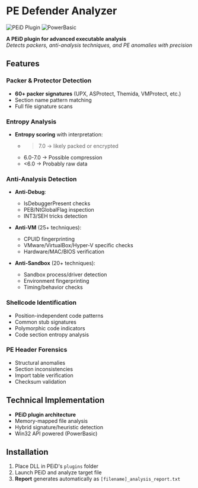 # PE Defender Analyzer 

![PEiD Plugin](https://img.shields.io/badge/PEiD-Plugin-blue) 
![PowerBasic](https://img.shields.io/badge/PowerBasic-DLL-green)

**A PEiD plugin for advanced executable analysis**  
*Detects packers, anti-analysis techniques, and PE anomalies with precision*

## Features

### **Packer & Protector Detection**
- **60+ packer signatures** (UPX, ASProtect, Themida, VMProtect, etc.)
- Section name pattern matching
- Full file signature scans

### **Entropy Analysis**
- **Entropy scoring** with interpretation:

  - >7.0 → likely packed or encrypted
  - 6.0-7.0 → Possible compression
  - <6.0 → Probably raw data

### **Anti-Analysis Detection**
- **Anti-Debug**:
  - IsDebuggerPresent checks
  - PEB/NtGlobalFlag inspection
  - INT3/SEH tricks detection
  
- **Anti-VM** (25+ techniques):
  - CPUID fingerprinting
  - VMware/VirtualBox/Hyper-V specific checks
  - Hardware/MAC/BIOS verification

- **Anti-Sandbox** (20+ techniques):
  - Sandbox process/driver detection
  - Environment fingerprinting
  - Timing/behavior checks

### **Shellcode Identification**
- Position-independent code patterns
- Common stub signatures
- Polymorphic code indicators
- Code section entropy analysis

### **PE Header Forensics**
- Structural anomalies
- Section inconsistencies
- Import table verification
- Checksum validation

## Technical Implementation
- **PEiD plugin architecture**
- Memory-mapped file analysis
- Hybrid signature/heuristic detection
- Win32 API powered (PowerBasic)

## Installation
1. Place DLL in PEiD's `plugins` folder
2. Launch PEiD and analyze target file
3. **Report** generates automatically as `[filename]_analysis_report.txt`

